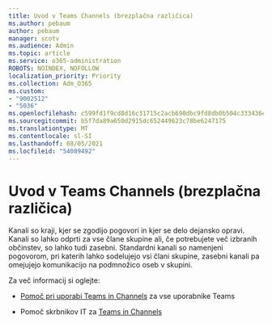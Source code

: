 ```yaml
---
title: Uvod v Teams Channels (brezplačna različica)
ms.author: pebaum
author: pebaum
manager: scotv
ms.audience: Admin
ms.topic: article
ms.service: o365-administration
ROBOTS: NOINDEX, NOFOLLOW
localization_priority: Priority
ms.collection: Adm_O365
ms.custom:
- "9002512"
- "5036"
ms.openlocfilehash: c599fd1f9cd8d16c31715c2acb690dbc9fd8db0b504c333436e43634c747f2d8
ms.sourcegitcommit: b5f7da89a650d2915dc652449623c78be6247175
ms.translationtype: MT
ms.contentlocale: sl-SI
ms.lasthandoff: 08/05/2021
ms.locfileid: "54089492"
---
```

# <a name="get-started-with-teams-channels"></a>Uvod v Teams Channels (brezplačna različica)

Kanali so kraji, kjer se zgodijo pogovori in kjer se delo dejansko opravi. Kanali so lahko odprti za vse člane skupine ali, če potrebujete več izbranih občinstev, so lahko tudi zasebni. Standardni kanali so namenjeni pogovorom, pri katerih lahko sodelujejo vsi člani skupine, zasebni kanali pa omejujejo komunikacijo na podmnožico oseb v skupini.

Za več informacij si oglejte:

- [Pomoč pri uporabi Teams in Channels](https://support.office.com/article/teams-and-channels-df38ae23-8f85-46d3-b071-cb11b9de5499) za vse uporabnike Teams

- Pomoč skrbnikov IT za [Teams in Channels](https://docs.microsoft.com/microsoftteams/teams-channels-overview) 
